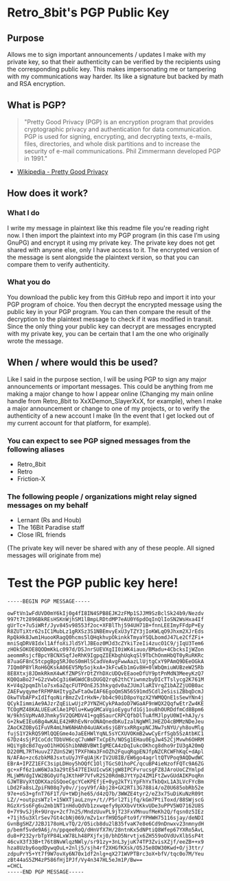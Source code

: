 # Retro_8bit's PGP Public Key

## Purpose
Allows me to sign important announcements / updates I make with my private key, so that their authenticity can be verified by the recipients using the corresponding public key. This makes impersonating me or tampering with my communications way harder. Its like a signature but backed by math and RSA encryption.

## What is PGP? 
> "Pretty Good Privacy (PGP) is an encryption program that provides cryptographic privacy and authentication for data communication. PGP is used for signing, encrypting, and decrypting texts, e-mails, files, directories, and whole disk partitions and to increase the security of e-mail communications. Phil Zimmermann developed PGP in 1991." 
- [Wikipedia - Pretty Good Privacy](https://en.wikipedia.org/wiki/Pretty_Good_Privacy)

## How does it work?
### What I do
I write my message in plaintext like this readme file you're reading right now. I then import the plaintext into my PGP program (in this case I’m using GnuPG) and encrypt it using my private key. The private key does not get shared with anyone else, only I have access to it. The encrypted version of the message is sent alongside the plaintext version, so that you can compare them to verify authenticity.

### What you do
You download the public key from this GitHub repo and import it into your PGP program of choice. You then decrypt the encrypted message using the public key in your PGP program. You can then compare the result of the decryption to the plaintext message to check if it was modified in transit. Since the only thing your public key can decrypt are messages encrypted with my private key, you can be certain that I am the one who originally wrote the message. 

## When / where would this be used? 
Like I said in the purpose section, I will be using PGP to sign any major announcements or important messages. This could be anything from me making a major change to how I appear online (Changing my main online handle from Retro_8bit to XxXDemon_SlayerXxX, for example), when I make a major announcement or change to one of my projects, or to verify the authenticity of a new account I make (In the event that I get locked out of my current account for that platform, for example).

### You can expect to see PGP signed messages from the following aliases
 - Retro_8bit
 - Retro
 - Friction-X
### The following people / organizations might relay signed messages on my behalf
- Lernant (Rs and Houb)
- The 16Bit Paradise staff
- Close IRL friends

(The private key will never be shared with any of these people. All signed messages will originate from me)

# Test the PGP public key here!
```
-----BEGIN PGP MESSAGE-----

owFtVn1wFdUVD0mY6kIj0g4fI8IN4SPB8EJK2zFMp1SJJM9SzBclSk24b9/Nezdv
997t7t2896BkREsHSKnWjhSM1lBmpLRDtdMP7eAU0Y6pdOqInQlIoSN2WsHxa4If
gUrTc+7u5iWRf/Jyv845v98553f2oc+XFBlThj594UH71B+fnnLEEImyFFdpP+Ey
R8ZUTiXtr62sIC1MubLz1gRXSz3S1NBEmvyExU3yTZY3jIoKWLqO9Jhxm2XJrEds
RpQkHk8Jwm1HuooKRagQ0hcms5lQHqkhvpOkinkkTmyaYSQLbomdJ47Le2CfZFi+
mniSqDRV8Idxl1AffoXiJld5YlJBEoz0MJd3cZYkiTzeIi4zucO1C9/jIqU3Tem6
zHOkSOKOE8QODmKkLc097d/DSJnrSUEVXgII0iWK4iauo/BMadu+4CbcksIjWZon
aeommRsjcfBpcYBCNXSqfJeRhK9IgpqZIEKbghUqkqSl9TbChOnmHbQT0yRuRKRc
87uaGF8nC5tcpgBpg5RJ0oS0mHlSCadVeAvgFwwAazLlUjtgCxY9PAmQ9DEeOGkA
7IQm0P8YlRoH6QKskA06EV5Mp5ojkxA+3kFcwEb1mGv8H+0lWbQmiuWUBzeW25Rb
8E8Xtxj8JDmkRkmX4wKfZNPSYrDtZYhDXcUDQvEEaoeDfUY9ptPnMdN3MeeyKzQ7
KQ0QaBo27+G2zVwbCg3i6WGWdCBsDUGQ2rq62thCYiwnmzbyDIcTTslycg2K761M
K+V4q2pqmIhlo7sx6aZqcFUTPOnEJ53hkyqdv0aZJUmJlaRIVrqZ1bAZZjUOB0ac
ZAEFwyqymefRFMPAHItygZwFtaOwIAF6EgoQmSN56S91md5Cdl2eSisiZBbqDcmJ
OkwTVbAFPxIdIfqoNirBmzZvIrHxN+/bb4c90iD8poYqzX2YWMQQnE1sSewYNn4j
QCykIimmiAe9AJzrZqEiLwUjzPJYNZHCykPAadoD7WGaAF9nWQX2QqfwEtrZw4KE
TCOgMZ48KALUEEuKlAe1PQlu+KwgGMCaVgioEygufd1Gj1ou8hOURDdfmCd8Bpm6
W/9khSVpMvA0Jhmky5V2QGMDV41+gqBSaurCRPCQfbDlTuAfMJlpyU0WI+hAJy/s
G+2kwEIEu6Bg4wKALE42HRhEvNroONAQnedbKuIzalNgWMlJHEZO4cBMMzNDeJeu
ZAoCKZOByGIFuVR4mLhW6NHAh04uUAKx6sjGBYsxRRgxpNCJNw7sNYU/yh8ovMlg
fujS1Y2kRQ59MlQQEGme4oJaEEHWlYqNL5sYCXUVOKmB2wwCyErfSgb5SzAtbKC1
67Dz4sSjPICoCdcTDbVH6cqC7uWWFTxCpEh/NOSg1EHau0EgJw452CjMvwh6OHRM
HQiYg8cBd7qyoO1hHOGShibNNBVBWtIgMECA4zDqIukcOKhcg8dho9rIU3gA20mQ
D220ML7RTHuuvZ7ZUnS2WjTPXFhWa3FnOZh2FquqRqpENJfpNZCRCWFhKqC+dApl
N/AFAo+zc6zbkM8JsxtuUyJYFqUAjKrIV2U8IB/EW6go4agrltQTVPoq9AQDwdWC
EBrA+IPZZ1EFC3sipLDHoy5hOQfC1OljTGcS01hoPC/qcuBP4ieNzofFQTc9A6ZG
gc+xFf6z1uW6WJa3a29tE547TEIkUIcwSKjgW8IPCFvrucsgFZ8JAroUoCZYmlpd
MLjWMVdgIVW2BGOyUfqJKthHP7VfvR2S20RdmBJYtYp24ZM1FtZwvGUdAIKPoqRn
GJWTBVyXtQDKXazGSQoeCgcYCeKPEfjE+0yg2kTYiYpFhYxTkbQxL1A3LVcFYcBm
LDd2Fa8sLZpiFN08q7y0v//joyV9f/Abj28+GX2RTi3G788i4/oZ0U685obRb52e
97e+oS3+gfnT76F1T/U+tWDjhe65/d4zQ7b/3WWZE4tyr2/eZ3x75uDiKuNzR09t
LZ//+outpzsWTzl+15WXTjauLzny+/t//P5rl2Tijfq/kGm7PtiToxd/88SWjscG
RGzXrSs6Fg6u2mb1NT1nHduQdVb1zxwqefy9pXXbvVtKkvUDe3uPPV5WO7162U8S
0+7Y9vSJjR+9Urqv+2cf7n25/MndzUuvPL9jT23FxVMnuufMeKh2Q/fqsn0z5IEz
+71jh5u3XlrSev7Gt4cbNj069/mZv1xrfH9D5pFto9f/YPHWH75116sjay/deNDI
GvnBgSHZ/J2BJ178oHLvTQ/2/O5icb8du2lB35fvaK7e8e6Cd9nDnwxv23nmnydH
p/bemf5vde9A6j/n/ppqeeRoQ/dHnVfX7H/28ntnKx5dNPtiQ8Wfep67YXRo5AvL
du8+P232yrbTpYP84LxW78Lh48PXjfxj0/bhD5Nrvtjx6ZH559oOVdUvXlbSsP4t
46cvX3f33B+t76t8NvWlqzNWly/sr91zy+3nL3yjuK74TP3ZvisXZjf/eeZB++x9
hza8Uzby6oqdDywqOuL+2nlj5/sjh4rf2XHGfKXsk/O5J5e8OW30Kwd+O/j3ttr/
zdpuPrY5+Yt7f9W7ovXy6N70x1df2nlg+qX271WVPTBrc3oX+bfV/tqc0o7M/Yeu
zBt44aS5ZM4zP586fHjIPJf/Vy4n347HL5eJm1P/Bw==
=CHCL
-----END PGP MESSAGE-----
```
